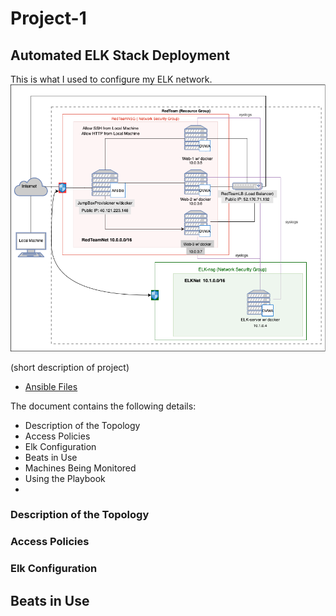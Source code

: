 # Project-1
## Automated ELK Stack Deployment
This is what I used to configure my ELK network.
![Network Diagram](https://github.com/manutd00/Project-1/blob/main/resources/Azure.png)

(short description of project)

  - [Ansible Files](https://github.com/manutd00/Project-1/tree/main/Ansible_Files)

The document contains the following details:
- Description of the Topology
- Access Policies
- Elk Configuration
-   Beats in Use
-   Machines Being Monitored
- Using the Playbook
- 

### Description of the Topology




### Access Policies


### Elk Configuration


## Beats in Use
